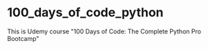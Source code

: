 # 100_days_of_code_python
This is Udemy course "100 Days of Code: The Complete Python Pro Bootcamp"
